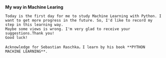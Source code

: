**My way in Machine Learing**

    Today is the first day for me to study Machine Learning with Python. I want to get more progress in the future. So, I'd like to record my step in this learning way.
    Maybe some views is wrong. I'm very glad to receive your suggestions.Thank you!
    Good luck!
    
    Acknowledge for Sebastian Raschka，I learn by his book **PYTHON MACHINE LEARNING**.
  
